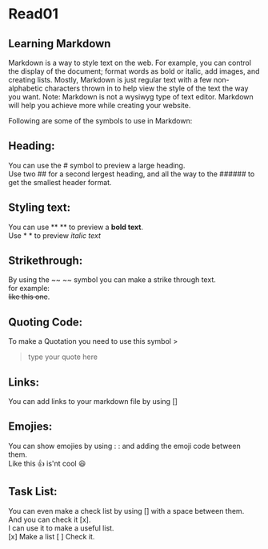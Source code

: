 # Read01 

## Learning Markdown

Markdown is a way to style text on the web. For example, you can control the display of the document; format words as bold or italic, add images, and creating lists. Mostly, Markdown is just regular text with a few non-alphabetic characters thrown in to help view the style of the text the way you want.
Note: Markdown is not a wysiwyg type of text editor.
Markdown will help you achieve more while creating your website.

Following are some of the symbols to use in Markdown:

## Heading:

You can use the # symbol to preview a large heading.  
Use two ## for a second lergest heading, and all the way to the ###### to get the smallest header format.


## Styling text:

You can use ** ** to preview a **bold text**.  
Use * * to preview *italic text* 


## Strikethrough:

By using the ~~ ~~ symbol you can make a strike through text.  
for example:   
~~like this one~~.  


## Quoting Code:

To make a Quotation you need to use this symbol >
> type your quote here


## Links:

You can add links to your markdown file by using [] 

## Emojies:

You can show emojies by using : : and adding the emoji code between them.   
Like this :+1: is'nt cool :smiley:

## Task List:

You can even make a check list by using [] with a space between them.  
And you can check it [x].  
I can use it to make a useful list.  
[x] Make a list
[ ] Check it.  



